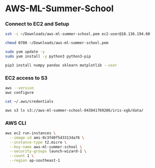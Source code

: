 # AWS-ML-Summer-School

### Connect to EC2 and Setup

```bash
ssh -i ~/Downloads/aws-ml-summer-school.pem ec2-user@18.136.194.60

chmod 0700 ~/Downloads/aws-ml-summer-school.pem

sudo yum update -y
sudo yum install -y python3 python3-pip

pip3 install numpy pandas sklearn matplotlib --user
```

### EC2 access to S3

```bash
aws --version
aws configure

cat ~/.aws/credentials

aws s3 ls s3://aws-ml-summer-school-043841769286/iris-xgb/data/

```

### AWS CLI

```bash
aws ec2 run-instances \
  --image-id ami-0c3fd0f5d33134a76 \
  --instance-type t2.micro \
  --key-name aws-ml-summer-school \
  --security-groups launch-wizard-1 \
  --count 1 \
  --region ap-southeast-1
```

